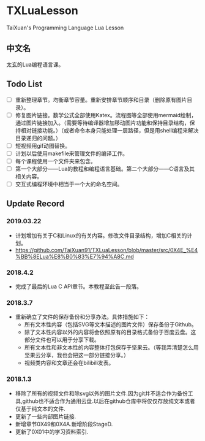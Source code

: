 # TXLuaLesson

TaiXuan's Programming Language Lua Lesson

## 中文名

太玄的Lua编程语言课。

## Todo List

* [ ] 重新整理章节。均衡章节容量。重新安排章节顺序和目录（删除原有图片目录）。
* [ ] 修复图片链接。数学公式全部使用Katex。流程图等全部使用mermaid绘制，通过图片链接加入。（需要等待编译器增加移动图片功能和保持目录结构，保持相对链接功能。）（或者命令本身只能处理一层路径，但是用shell编程来解决目录递归的问题。）
* [ ] 短视频用gif动图替换。
* [ ] 计划以后使用makefile来管理文件的编译工作。
* [ ] 每个课程使用一个文件夹来包含。
* [ ] 第一个大部分——Lua的教程和编程语言基础。第二个大部分——C语言及其相关内容。
* [ ] 交互式编程环境中相当于一个大的命名空间。

## Update Record

### 2019.03.22

* 计划增加有关于C和Linux的有关内容。修改文件目录结构，增加C相关的计划。
* https://github.com/TaiXuan91/TXLuaLesson/blob/master/src/0X4E_%E4%BB%8ELua%E8%B0%83%E7%94%A8C.md

### 2018.4.2

* 完成了最后的Lua C API章节。本教程至此告一段落。

### 2018.3.7

* 重新确立了文件的保存备份和分享办法。具体措施如下：
  * 所有文本性内容（包括SVG等文本描述的图片文件）保存备份于Github。
  * 除了文本性内容以外的内容将会依照原有的目录格式备份于百度云盘。这部分文件也可以用于分享下载。
  * 所有文本性和非文本性的内容整体打包保存于坚果云。（等我弄清楚怎么用坚果云分享，我也会把这一部分链接分享。）
  * 视频类内容和文章还会在bilibili发表。

### 2018.1.3

* 移除了所有的视频文件和除svg以外的图片文件.因为git并不适合作为备份工具,github也不适合作为通用云盘.以后在github仓库中将仅仅存放纯文本或者仅基于纯文本的文件.
* 更新了一些内部图片链接.
* 新增章节0X49和0X4A.新增阶段StageD.
* 更新了0X01中的学习资料索引.
